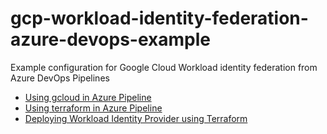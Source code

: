 # gcp-workload-identity-federation-azure-devops-example
Example configuration for Google Cloud Workload identity federation from Azure DevOps Pipelines

* [Using gcloud in Azure Pipeline](azure-pipelines/gcloud-storage-list.yml)
* [Using terraform in Azure Pipeline](azure-pipelines/terraform-apply.yml)
* [Deploying Workload Identity Provider using Terraform](terraform/README.md)
